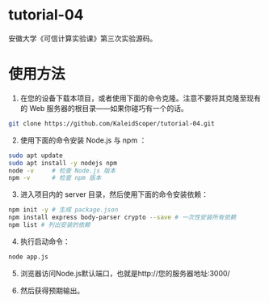 # tutorial-04

 安徽大学《可信计算实验课》第三次实验源码。

# 使用方法

 1. 在您的设备下载本项目，或者使用下面的命令克隆。注意不要将其克隆至现有的 Web 服务器的根目录——如果你碰巧有一个的话。
 ```bash
 git clone https://github.com/KaleidScoper/tutorial-04.git
 ```
 2. 使用下面的命令安装 Node.js 与 npm ：
 ```bash
 sudo apt update
 sudo apt install -y nodejs npm
 node -v     # 检查 Node.js 版本
 npm -v      # 检查 npm 版本
 ```
 3. 进入项目内的 server 目录，然后使用下面的命令安装依赖：
 ```bash
 npm init -y # 生成 package.json
 npm install express body-parser crypto --save # 一次性安装所有依赖
 npm list # 列出安装的依赖
 ``` 
 4. 执行启动命令：
 ```bash
 node app.js
 ```
 5. 浏览器访问Node.js默认端口，也就是http://您的服务器地址:3000/
 
 6. 然后获得预期输出。
